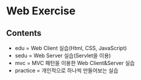 # Web Exercise
## Contents
- edu = Web Client 실습(Html, CSS, JavaScript)
- sedu = Web Server 실습(Servlet을 이용)
- mvc = MVC 패턴을 이용한 Web Client&Server 실습
- practice = 개인적으로 하나씩 만들어보는 실습

